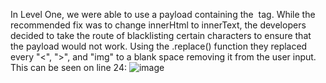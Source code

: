 In Level One, we were able to use a payload containing the <img> tag. While the recommended fix was to change innerHtml to innerText, the developers decided to take the route of blacklisting certain characters to ensure that the payload would not work. Using the .replace() function they replaced every "<", ">", and "img" to a blank space removing it from the user input. This can be seen on line 24:
![image](https://github.com/rpulber/Web-Security-Playground/assets/95892479/fd03fe94-151e-419e-8883-b7de7a3abb7d)


